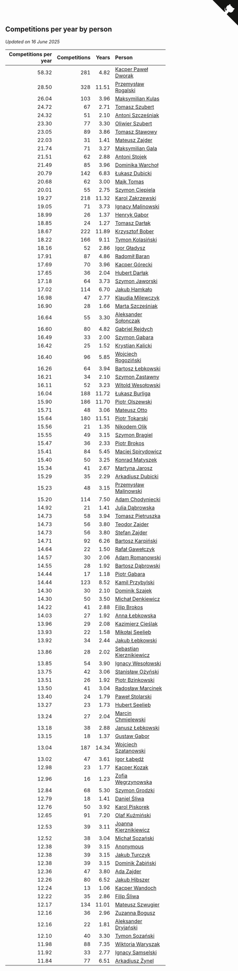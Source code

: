 ## Competitions per year by person

*Updated on 16 June 2025*

| Competitions per year | Competitions | Years | Person |
| ---: | ---: | ---: | :--- |
| 58.32 | 281 | 4.82 | [Kacper Paweł Dworak](https://www.worldcubeassociation.org/persons/2020DWOR01) |
| 28.50 | 328 | 11.51 | [Przemysław Rogalski](https://www.worldcubeassociation.org/persons/2013ROGA02) |
| 26.04 | 103 | 3.96 | [Maksymilian Kulas](https://www.worldcubeassociation.org/persons/2021KULA02) |
| 24.72 | 67 | 2.71 | [Tomasz Szubert](https://www.worldcubeassociation.org/persons/2022SZUB02) |
| 24.32 | 51 | 2.10 | [Antoni Szcześniak](https://www.worldcubeassociation.org/persons/2023SZCZ04) |
| 23.30 | 77 | 3.30 | [Oliwier Szubert](https://www.worldcubeassociation.org/persons/2022SZUB01) |
| 23.05 | 89 | 3.86 | [Tomasz Stawowy](https://www.worldcubeassociation.org/persons/2021STAW01) |
| 22.03 | 31 | 1.41 | [Mateusz Zajder](https://www.worldcubeassociation.org/persons/2024ZAJD01) |
| 21.74 | 71 | 3.27 | [Maksymilian Gala](https://www.worldcubeassociation.org/persons/2022GALA01) |
| 21.51 | 62 | 2.88 | [Antoni Stojek](https://www.worldcubeassociation.org/persons/2022STOJ03) |
| 21.49 | 85 | 3.96 | [Dominika Warchoł](https://www.worldcubeassociation.org/persons/2021WARC01) |
| 20.79 | 142 | 6.83 | [Łukasz Dubicki](https://www.worldcubeassociation.org/persons/2018DUBI01) |
| 20.68 | 62 | 3.00 | [Majk Tomas](https://www.worldcubeassociation.org/persons/2022TOMA05) |
| 20.01 | 55 | 2.75 | [Szymon Ciepiela](https://www.worldcubeassociation.org/persons/2022CIEP01) |
| 19.27 | 218 | 11.32 | [Karol Zakrzewski](https://www.worldcubeassociation.org/persons/2014ZAKR01) |
| 19.05 | 71 | 3.73 | [Ignacy Malinowski](https://www.worldcubeassociation.org/persons/2021MALI02) |
| 18.99 | 26 | 1.37 | [Henryk Gabor](https://www.worldcubeassociation.org/persons/2024GABO02) |
| 18.85 | 24 | 1.27 | [Tomasz Darłak](https://www.worldcubeassociation.org/persons/2024DARL01) |
| 18.67 | 222 | 11.89 | [Krzysztof Bober](https://www.worldcubeassociation.org/persons/2013BOBE01) |
| 18.22 | 166 | 9.11 | [Tymon Kolasiński](https://www.worldcubeassociation.org/persons/2016KOLA02) |
| 18.16 | 52 | 2.86 | [Igor Gładysz](https://www.worldcubeassociation.org/persons/2022GLAD01) |
| 17.91 | 87 | 4.86 | [Radomił Baran](https://www.worldcubeassociation.org/persons/2020BARA02) |
| 17.69 | 70 | 3.96 | [Kacper Górecki](https://www.worldcubeassociation.org/persons/2021GORE01) |
| 17.65 | 36 | 2.04 | [Hubert Darłak](https://www.worldcubeassociation.org/persons/2023DARL03) |
| 17.18 | 64 | 3.73 | [Szymon Jaworski](https://www.worldcubeassociation.org/persons/2021JAWO01) |
| 17.02 | 114 | 6.70 | [Jakub Hamkało](https://www.worldcubeassociation.org/persons/2018HAMK01) |
| 16.98 | 47 | 2.77 | [Klaudia Milewczyk](https://www.worldcubeassociation.org/persons/2022MILE05) |
| 16.90 | 28 | 1.66 | [Marta Szcześniak](https://www.worldcubeassociation.org/persons/2023SZCZ07) |
| 16.64 | 55 | 3.30 | [Aleksander Sołonczak](https://www.worldcubeassociation.org/persons/2022SOLO01) |
| 16.60 | 80 | 4.82 | [Gabriel Rejdych](https://www.worldcubeassociation.org/persons/2020REJD01) |
| 16.49 | 33 | 2.00 | [Szymon Gabara](https://www.worldcubeassociation.org/persons/2023GABA01) |
| 16.42 | 25 | 1.52 | [Krystian Kalicki](https://www.worldcubeassociation.org/persons/2023KALI10) |
| 16.40 | 96 | 5.85 | [Wojciech Rogoziński](https://www.worldcubeassociation.org/persons/2019ROGO04) |
| 16.26 | 64 | 3.94 | [Bartosz Łebkowski](https://www.worldcubeassociation.org/persons/2021LEBK01) |
| 16.21 | 34 | 2.10 | [Szymon Zastawny](https://www.worldcubeassociation.org/persons/2023ZAST01) |
| 16.11 | 52 | 3.23 | [Witold Wesołowski](https://www.worldcubeassociation.org/persons/2022WESO01) |
| 16.04 | 188 | 11.72 | [Łukasz Burliga](https://www.worldcubeassociation.org/persons/2013BURL01) |
| 15.90 | 186 | 11.70 | [Piotr Olszewski](https://www.worldcubeassociation.org/persons/2013OLSZ02) |
| 15.71 | 48 | 3.06 | [Mateusz Otto](https://www.worldcubeassociation.org/persons/2022OTTO01) |
| 15.64 | 180 | 11.51 | [Piotr Tokarski](https://www.worldcubeassociation.org/persons/2013TOKA01) |
| 15.56 | 21 | 1.35 | [Nikodem Olik](https://www.worldcubeassociation.org/persons/2024OLIK01) |
| 15.55 | 49 | 3.15 | [Szymon Brągiel](https://www.worldcubeassociation.org/persons/2022BRAG03) |
| 15.47 | 36 | 2.33 | [Piotr Brokos](https://www.worldcubeassociation.org/persons/2023BROK01) |
| 15.41 | 84 | 5.45 | [Maciej Spirydowicz](https://www.worldcubeassociation.org/persons/2020SPIR01) |
| 15.40 | 50 | 3.25 | [Konrad Matyszek](https://www.worldcubeassociation.org/persons/2022MATY02) |
| 15.34 | 41 | 2.67 | [Martyna Jarosz](https://www.worldcubeassociation.org/persons/2022JARO01) |
| 15.29 | 35 | 2.29 | [Arkadiusz Dubicki](https://www.worldcubeassociation.org/persons/2023DUBI01) |
| 15.23 | 48 | 3.15 | [Przemysław Malinowski](https://www.worldcubeassociation.org/persons/2022MALI01) |
| 15.20 | 114 | 7.50 | [Adam Chodyniecki](https://www.worldcubeassociation.org/persons/2017CHOD02) |
| 14.92 | 21 | 1.41 | [Julia Dąbrowska](https://www.worldcubeassociation.org/persons/2024DABR01) |
| 14.73 | 58 | 3.94 | [Tomasz Pietruszka](https://www.worldcubeassociation.org/persons/2021PIET01) |
| 14.73 | 56 | 3.80 | [Teodor Zajder](https://www.worldcubeassociation.org/persons/2021ZAJD03) |
| 14.73 | 56 | 3.80 | [Stefan Zajder](https://www.worldcubeassociation.org/persons/2021ZAJD02) |
| 14.71 | 92 | 6.26 | [Bartosz Karpiński](https://www.worldcubeassociation.org/persons/2019KARP03) |
| 14.64 | 22 | 1.50 | [Rafał Gawełczyk](https://www.worldcubeassociation.org/persons/2023GAWE01) |
| 14.57 | 30 | 2.06 | [Adam Romanowski](https://www.worldcubeassociation.org/persons/2023ROMA10) |
| 14.55 | 28 | 1.92 | [Bartosz Dąbrowski](https://www.worldcubeassociation.org/persons/2023DABR07) |
| 14.44 | 17 | 1.18 | [Piotr Gabara](https://www.worldcubeassociation.org/persons/2024GABA02) |
| 14.44 | 123 | 8.52 | [Kamil Przybylski](https://www.worldcubeassociation.org/persons/2016PRZY01) |
| 14.30 | 30 | 2.10 | [Dominik Szajek](https://www.worldcubeassociation.org/persons/2023SZAJ01) |
| 14.30 | 50 | 3.50 | [Michał Denkiewicz](https://www.worldcubeassociation.org/persons/2021DENK01) |
| 14.22 | 41 | 2.88 | [Filip Brokos](https://www.worldcubeassociation.org/persons/2022BROK03) |
| 14.03 | 27 | 1.92 | [Anna Łebkowska](https://www.worldcubeassociation.org/persons/2023LEBK04) |
| 13.96 | 29 | 2.08 | [Kazimierz Cieślak](https://www.worldcubeassociation.org/persons/2023CIES01) |
| 13.93 | 22 | 1.58 | [Mikołaj Seelieb](https://www.worldcubeassociation.org/persons/2023SEEL04) |
| 13.92 | 34 | 2.44 | [Jakub Łebkowski](https://www.worldcubeassociation.org/persons/2023LEBK01) |
| 13.86 | 28 | 2.02 | [Sebastian Kierznikiewicz](https://www.worldcubeassociation.org/persons/2023KIER02) |
| 13.85 | 54 | 3.90 | [Ignacy Wesołowski](https://www.worldcubeassociation.org/persons/2021WESO01) |
| 13.75 | 42 | 3.06 | [Stanisław Ożyński](https://www.worldcubeassociation.org/persons/2022OZYN01) |
| 13.51 | 26 | 1.92 | [Piotr Bzinkowski](https://www.worldcubeassociation.org/persons/2023BZIN01) |
| 13.50 | 41 | 3.04 | [Radosław Marcinek](https://www.worldcubeassociation.org/persons/2022MARC05) |
| 13.40 | 24 | 1.79 | [Paweł Stolarski](https://www.worldcubeassociation.org/persons/2023STOL04) |
| 13.27 | 23 | 1.73 | [Hubert Seelieb](https://www.worldcubeassociation.org/persons/2023SEEL02) |
| 13.24 | 27 | 2.04 | [Marcin Chmielewski](https://www.worldcubeassociation.org/persons/2023CHMI01) |
| 13.18 | 38 | 2.88 | [Janusz Łebkowski](https://www.worldcubeassociation.org/persons/2022LEBK01) |
| 13.15 | 18 | 1.37 | [Gustaw Gabor](https://www.worldcubeassociation.org/persons/2024GABO01) |
| 13.04 | 187 | 14.34 | [Wojciech Szatanowski](https://www.worldcubeassociation.org/persons/2011SZAT01) |
| 13.02 | 47 | 3.61 | [Igor Łabędź](https://www.worldcubeassociation.org/persons/2021LABE01) |
| 12.98 | 23 | 1.77 | [Kacper Kozak](https://www.worldcubeassociation.org/persons/2023KOZA05) |
| 12.96 | 16 | 1.23 | [Zofia Węgrzynowska](https://www.worldcubeassociation.org/persons/2024WEGR01) |
| 12.84 | 68 | 5.30 | [Szymon Grodzki](https://www.worldcubeassociation.org/persons/2020GROD01) |
| 12.79 | 18 | 1.41 | [Daniel Śliwa](https://www.worldcubeassociation.org/persons/2024SLIW01) |
| 12.76 | 50 | 3.92 | [Karol Piskorek](https://www.worldcubeassociation.org/persons/2021PISK01) |
| 12.65 | 91 | 7.20 | [Olaf Kuźmiński](https://www.worldcubeassociation.org/persons/2018KUZM02) |
| 12.53 | 39 | 3.11 | [Joanna Kierznikiewicz](https://www.worldcubeassociation.org/persons/2022KIER01) |
| 12.52 | 38 | 3.04 | [Michał Sozański](https://www.worldcubeassociation.org/persons/2022SOZA02) |
| 12.38 | 39 | 3.15 | [Anonymous](https://www.worldcubeassociation.org/persons/2022ANON03) |
| 12.38 | 39 | 3.15 | [Jakub Turczyk](https://www.worldcubeassociation.org/persons/2022TURC02) |
| 12.38 | 39 | 3.15 | [Dominik Żabiński](https://www.worldcubeassociation.org/persons/2022ZABI01) |
| 12.36 | 47 | 3.80 | [Ada Zajder](https://www.worldcubeassociation.org/persons/2021ZAJD01) |
| 12.26 | 80 | 6.52 | [Jakub Hibszer](https://www.worldcubeassociation.org/persons/2018HIBS01) |
| 12.24 | 13 | 1.06 | [Kacper Wandoch](https://www.worldcubeassociation.org/persons/2024WAND01) |
| 12.22 | 35 | 2.86 | [Filip Śliwa](https://www.worldcubeassociation.org/persons/2022SLIW01) |
| 12.17 | 134 | 11.01 | [Mateusz Szwugier](https://www.worldcubeassociation.org/persons/2014SZWU01) |
| 12.16 | 36 | 2.96 | [Zuzanna Bogusz](https://www.worldcubeassociation.org/persons/2022BOGU01) |
| 12.16 | 22 | 1.81 | [Aleksander Dryjański](https://www.worldcubeassociation.org/persons/2023DRYJ01) |
| 12.10 | 40 | 3.30 | [Tymon Sozański](https://www.worldcubeassociation.org/persons/2022SOZA01) |
| 11.98 | 88 | 7.35 | [Wiktoria Waryszak](https://www.worldcubeassociation.org/persons/2018WARY01) |
| 11.92 | 33 | 2.77 | [Ignacy Samselski](https://www.worldcubeassociation.org/persons/2022SAMS03) |
| 11.84 | 77 | 6.51 | [Arkadiusz Żynel](https://www.worldcubeassociation.org/persons/2018ZYNE01) |


<a href="https://github.com/noeruchangd/wca_statistics_vn" class="github-corner" aria-label="View source on Github"><svg width="80" height="80" viewBox="0 0 250 250" style="fill:#151513; color:#fff; position: absolute; top: 0; border: 0; right: 0;" aria-hidden="true"><path d="M0,0 L115,115 L130,115 L142,142 L250,250 L250,0 Z"></path><path d="M128.3,109.0 C113.8,99.7 119.0,89.6 119.0,89.6 C122.0,82.7 120.5,78.6 120.5,78.6 C119.2,72.0 123.4,76.3 123.4,76.3 C127.3,80.9 125.5,87.3 125.5,87.3 C122.9,97.6 130.6,101.9 134.4,103.2" fill="currentColor" style="transform-origin: 130px 106px;" class="octo-arm"></path><path d="M115.0,115.0 C114.9,115.1 118.7,116.5 119.8,115.4 L133.7,101.6 C136.9,99.2 139.9,98.4 142.2,98.6 C133.8,88.0 127.5,74.4 143.8,58.0 C148.5,53.4 154.0,51.2 159.7,51.0 C160.3,49.4 163.2,43.6 171.4,40.1 C171.4,40.1 176.1,42.5 178.8,56.2 C183.1,58.6 187.2,61.8 190.9,65.4 C194.5,69.0 197.7,73.2 200.1,77.6 C213.8,80.2 216.3,84.9 216.3,84.9 C212.7,93.1 206.9,96.0 205.4,96.6 C205.1,102.4 203.0,107.8 198.3,112.5 C181.9,128.9 168.3,122.5 157.7,114.1 C157.9,116.9 156.7,120.9 152.7,124.9 L141.0,136.5 C139.8,137.7 141.6,141.9 141.8,141.8 Z" fill="currentColor" class="octo-body"></path></svg></a><style>.github-corner:hover .octo-arm{animation:octocat-wave 560ms ease-in-out}@keyframes octocat-wave{0%,100%{transform:rotate(0)}20%,60%{transform:rotate(-25deg)}40%,80%{transform:rotate(10deg)}}@media (max-width:500px){.github-corner:hover .octo-arm{animation:none}.github-corner .octo-arm{animation:octocat-wave 560ms ease-in-out}}</style>
